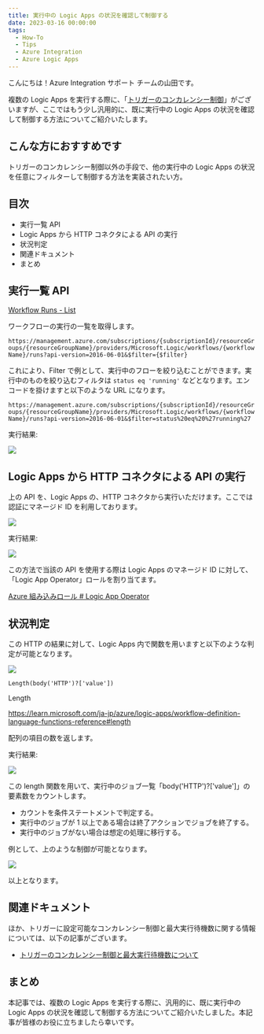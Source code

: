 ```yaml
---
title: 実行中の Logic Apps の状況を確認して制御する
date: 2023-03-16 00:00:00
tags:
  - How-To
  - Tips
  - Azure Integration
  - Azure Logic Apps 
---
```


こんにちは！Azure Integration サポート チームの山田です。

複数の Logic Apps を実行する際に、「[トリガーのコンカレンシー制御](https://jpazinteg.github.io/blog/LogicApps/triggerConcurrency/)」がございますが、ここではもう少し汎用的に、既に実行中の Logic Apps の状況を確認して制御する方法についてご紹介いたします。

<!-- more -->

## こんな方におすすめです

トリガーのコンカレンシー制御以外の手段で、他の実行中の Logic Apps の状況を任意にフィルターして制御する方法を実装されたい方。

## 目次
- 実行一覧 API
- Logic Apps から HTTP コネクタによる API の実行
- 状況判定
- 関連ドキュメント
- まとめ

## 実行一覧 API

[Workflow Runs - List](https://learn.microsoft.com/ja-jp/rest/api/logic/workflow-runs/list?tabs=HTTP)

ワークフローの実行の一覧を取得します。

`https://management.azure.com/subscriptions/{subscriptionId}/resourceGroups/{resourceGroupName}/providers/Microsoft.Logic/workflows/{workflowName}/runs?api-version=2016-06-01&$filter={$filter}`

これにより、Filter で例として、実行中のフローを絞り込むことができます。実行中のものを絞り込むフィルタは `status eq 'running'` などとなります。エンコードを掛けますと以下のような URL になります。

`https://management.azure.com/subscriptions/{subscriptionId}/resourceGroups/{resourceGroupName}/providers/Microsoft.Logic/workflows/{workflowName}/runs?api-version=2016-06-01&$filter=status%20eq%20%27running%27`

実行結果:

![](WorkflowRunsList/WorkflowRunsList-1.png)

## Logic Apps から HTTP コネクタによる API の実行

上の API を、Logic Apps の、HTTP コネクタから実行いただけます。ここでは認証にマネージド ID を利用しております。

![](WorkflowRunsList/WorkflowRunsList-2.png)

実行結果:

![](WorkflowRunsList/WorkflowRunsList-3.png)

この方法で当該の API を使用する際は Logic Apps のマネージド ID に対して、「Logic App Operator」ロールを割り当てます。

[Azure 組み込みロール # Logic App Operator](https://learn.microsoft.com/ja-jp/azure/role-based-access-control/built-in-roles#logic-app-operator)


## 状況判定

この HTTP の結果に対して、Logic Apps 内で関数を用いますと以下のような判定が可能となります。

![](WorkflowRunsList/WorkflowRunsList-4.png) 

`Length(body('HTTP')?['value'])`

Length

https://learn.microsoft.com/ja-jp/azure/logic-apps/workflow-definition-language-functions-reference#length

配列の項目の数を返します。

実行結果:

![](WorkflowRunsList/WorkflowRunsList-5.png) 

この length 関数を用いて、実行中のジョブ一覧「body('HTTP')?['value']」の要素数をカウントします。

- カウントを条件ステートメントで判定する。
- 実行中のジョブが 1 以上である場合は終了アクションでジョブを終了する。
- 実行中のジョブがない場合は想定の処理に移行する。

例として、上のような制御が可能となります。

![](WorkflowRunsList/WorkflowRunsList-6.png)

以上となります。

## 関連ドキュメント

ほか、トリガーに設定可能なコンカレンシー制御と最大実行待機数に関する情報については、以下の記事がございます。

- [トリガーのコンカレンシー制御と最大実行待機数について](https://jpazinteg.github.io/blog/LogicApps/triggerConcurrency/)  


## まとめ

本記事では、複数の Logic Apps を実行する際に、汎用的に、既に実行中の Logic Apps の状況を確認して制御する方法についてご紹介いたしました。本記事が皆様のお役に立ちましたら幸いです。